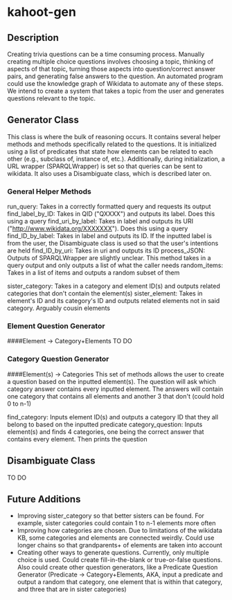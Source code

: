 # kahoot-gen
## Description
Creating trivia questions can be a time consuming process. Manually creating multiple choice questions involves choosing a topic, thinking of aspects of that topic, turning those aspects into question/correct answer pairs, and generating false answers to the question. An automated program could use the knowledge graph of Wikidata to automate any of these steps. We intend to create a system that takes a topic from the user and generates questions relevant to the topic.

## Generator Class
This class is where the bulk of reasoning occurs. It contains several helper methods and methods specifically related to the questions.
It is initialized using a list of predicates that state how elements can be related to each other (e.g., subclass of, instance of, etc.). Additionally, during initialization, a URL wrapper (SPARQLWrapper) is set so that queries can be sent to wikidata. It also uses a Disambiguate class, which is described later on.

### General Helper Methods
run_query: Takes in a correctly formatted query and requests its output
find_label_by_ID: Takes in QID ("QXXXX") and outputs its label. Does this using a query
find_uri_by_label: Takes in label and outputs its URI ("http://www.wikidata.org/XXXXXXX"). Does this using a query
find_ID_by_label: Takes in label and outputs its ID. If the inputted label is from the user, the Disambiguate class is used so that the user's intentions are held
find_ID_by_uri: Takes in uri and outputs its ID
process_JSON: Outputs of SPARQLWrapper are slightly unclear. This method takes in a query output and only outputs a list of what the caller needs
random_items: Takes in a list of items and outputs a random subset of them

sister_category: Takes in a category and element ID(s) and outputs related categories that don't contain the element(s)
sister_element: Takes in element's ID and its category's ID and outputs related elements not in said category. Arguably cousin elements

### Element Question Generator
####Element -> Category+Elements
TO DO

### Category Question Generator
####Element(s) -> Categories
This set of methods allows the user to create a question based on the inputted element(s). The question will ask which category answer contains every inputted element. The answers will contain one category that contains all elements and another 3 that don't (could hold 0 to n-1)

find_category: Inputs element ID(s) and outputs a category ID that they all belong to based on the inputted predicate
category_question: Inputs element(s) and finds 4 categories, one being the correct answer that contains every element. Then prints the question

## Disambiguate Class
TO DO

## Future Additions
- Improving sister_category so that better sisters can be found. For example, sister categories could contain 1 to n-1 elements more often
- Improving how categories are chosen. Due to limitations of the wikidata KB, some categories and elements are connected weirdly. Could use longer chains so that grandparents+ of elements are taken into account
- Creating other ways to generate questions. Currently, only multiple choice is used. Could create fill-in-the-blank or true-or-false questions. Also could create other question generators, like a Predicate Question Generator (Predicate -> Category+Elements, AKA, input a predicate and output a random that category, one element that is within that category, and three that are in sister categories)

